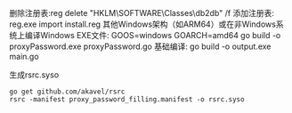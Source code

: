 删除注册表:reg delete "HKLM\SOFTWARE\Classes\db2db" /f
添加注册表: reg.exe import install.reg
其他Windows架构（如ARM64）或在非Windows系统上编译Windows EXE文件:
GOOS=windows GOARCH=amd64 go build -o proxyPassword.exe proxyPassword.go
基础编译:
go build -o output.exe main.go

生成rsrc.syso
```
go get github.com/akavel/rsrc
rsrc -manifest proxy_password_filling.manifest -o rsrc.syso
```
